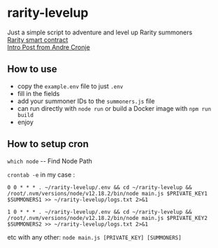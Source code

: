 # rarity-levelup

Just a simple script to adventure and level up Rarity summoners  
[Rarity smart contract](https://ftmscan.com/address/0xce761d788df608bd21bdd59d6f4b54b2e27f25bb#code)  
[Intro Post from Andre Cronje](https://andrecronje.medium.com/loot-rarity-d341faa4485c)

## How to use

-   copy the `example.env` file to just `.env`
-   fill in the fields
-   add your summoner IDs to the `summoners.js` file
-   can run directly with `node run` or build a Docker image with `npm run build`
-   enjoy


## How to setup cron

`which node` -- Find Node Path

`crontab -e` in my case :

`0 0 * * * . ~/rarity-levelup/.env && cd ~/rarity-levelup && /root/.nvm/versions/node/v12.18.2/bin/node main.js $PRIVATE_KEY1 $SUMMONERS1 >> ~/rarity-levelup/logs.txt 2>&1`

`1 0 * * * . ~/rarity-levelup/.env && cd ~/rarity-levelup && /root/.nvm/versions/node/v12.18.2/bin/node main.js $PRIVATE_KEY2 $SUMMONERS2 >> ~/rarity-levelup/logs.txt 2>&1`

etc with any other: `node main.js [PRIVATE_KEY] [SUMMONERS]`